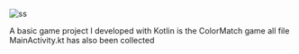 ![ss](https://github.com/user-attachments/assets/05da90cc-b4c5-4fba-9bfa-a7d9bc62f4d2)


A basic game project I developed with Kotlin is the ColorMatch game all file MainActivity.kt has also been collected
